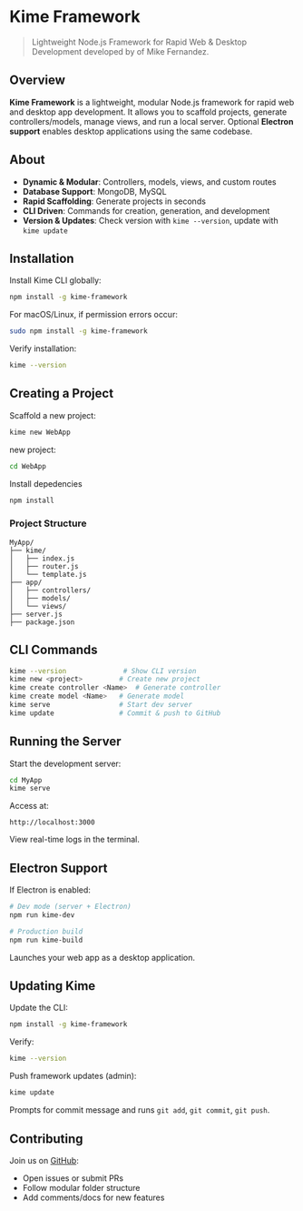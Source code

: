 

# Kime Framework


> Lightweight Node.js Framework for Rapid Web & Desktop Development developed by of Mike Fernandez.

## Overview

**Kime Framework** is a lightweight, modular Node.js framework for rapid web and desktop app development. It allows you to scaffold projects, generate controllers/models, manage views, and run a local server. Optional **Electron support** enables desktop applications using the same codebase.

## About

- **Dynamic & Modular**: Controllers, models, views, and custom routes
- **Database Support**: MongoDB, MySQL
- **Rapid Scaffolding**: Generate projects in seconds
- **CLI Driven**: Commands for creation, generation, and development
- **Version & Updates**: Check version with `kime --version`, update with `kime update`

## Installation

Install Kime CLI globally:

```bash
npm install -g kime-framework
```

For macOS/Linux, if permission errors occur:

```bash
sudo npm install -g kime-framework
```

Verify installation:

```bash
kime --version
```

## Creating a Project

Scaffold a new project:

```bash
kime new WebApp
```
new project:
```bash
cd WebApp
```

Install depedencies
```bash
npm install
```



### Project Structure

```
MyApp/
├── kime/
│   ├── index.js
│   ├── router.js
│   └── template.js
├── app/
│   ├── controllers/
│   ├── models/
│   └── views/
├── server.js
├── package.json
```

## CLI Commands

```bash
kime --version              # Show CLI version
kime new <project>         # Create new project
kime create controller <Name>  # Generate controller
kime create model <Name>   # Generate model
kime serve                 # Start dev server
kime update                # Commit & push to GitHub
```

## Running the Server

Start the development server:

```bash
cd MyApp
kime serve
```

Access at:

```plaintext
http://localhost:3000
```

View real-time logs in the terminal.

## Electron Support

If Electron is enabled:

```bash
# Dev mode (server + Electron)
npm run kime-dev

# Production build
npm run kime-build
```

Launches your web app as a desktop application.

## Updating Kime

Update the CLI:

```bash
npm install -g kime-framework
```

Verify:

```bash
kime --version
```

Push framework updates (admin):

```bash
kime update
```

Prompts for commit message and runs `git add`, `git commit`, `git push`.

## Contributing

Join us on [GitHub](https://github.com/kime-framework):

- Open issues or submit PRs
- Follow modular folder structure
- Add comments/docs for new features

